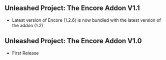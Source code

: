 ## Unleashed Project: The Encore Addon V1.1
- Latest version of Encore (1.2.6) is now bundled with the latest version of the addon (1.2) 

## Unleashed Project: The Encore Addon V1.0
- First Release 
